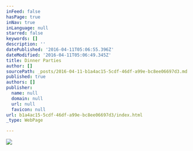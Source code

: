 ```yaml
---
inFeed: false
hasPage: true
inNav: true
inLanguage: null
starred: false
keywords: []
description: ''
datePublished: '2016-04-11T05:06:55.396Z'
dateModified: '2016-04-11T05:06:49.345Z'
title: Dinner Parties
author: []
sourcePath: _posts/2016-04-11-b1a4ac15-5cdf-46df-a99e-bc8ee06697d3.md
published: true
authors: []
publisher:
  name: null
  domain: null
  url: null
  favicon: null
url: b1a4ac15-5cdf-46df-a99e-bc8ee06697d3/index.html
_type: WebPage

---
```

![](https://the-grid-user-content.s3-us-west-2.amazonaws.com/84c73f9a-c7cf-4499-adf1-2f3aae42a321.jpg)